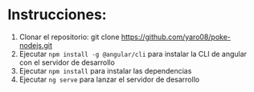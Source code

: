 # Instrucciones:
1. Clonar el repositorio: git clone https://github.com/yaro08/poke-nodejs.git
2. Ejecutar `npm install -g @angular/cli`  para instalar la CLI de angular con el servidor de desarrollo
3. Ejecutar `npm install`  para instalar las dependencias
4. Ejecutar `ng serve`  para lanzar el servidor de desarrollo
